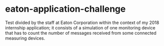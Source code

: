 # eaton-application-challenge
Test divided by the staff at Eaton Corporation within the context of my 2018 internship application; it consists of a simulation of one monitoring device that has to count the number of messages received from some connected measuring devices.
